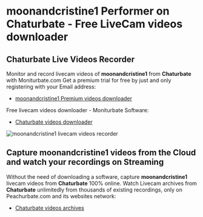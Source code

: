 # moonandcristine1 Performer on Chaturbate - Free LiveCam videos downloader

## Chaturbate Live Videos Recorder

Monitor and record livecam videos of **moonandcristine1** from **Chaturbate** with Moniturbate.com
Get a premium trial for free by just and only registering with your Email address:
* [moonandcristine1 Premium videos downloader](https://moniturbate.com/request-demo-licence-key.html)

Free livecam videos downloader - Moniturbate Software:
* [Chaturbate videos downloader](https://moniturbate.com/moniturbate-download-software.html)

![moonandcristine1 livecam videos recorder](https://peachurnet.com/templates/moniturbate-software.png)


## Capture moonandcristine1 videos from the Cloud and watch your recordings on Streaming

Without the need of downloading a software, capture **moonandcristine1** livecam videos from **Chaturbate** 100% online.
Watch Livecam archives from **Chaturbate** unlimitedly from thousands of existing recordings, only on Peachurbate.com and its websites network:
* [Chaturbate videos archives](https://peachurnet.com/)
